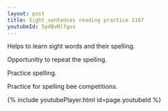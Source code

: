 ```yaml
---
layout: post
title: Sight sentences reading practice 1167
youtubeId: 5ydBvNlfgvs
---
```

 
 
Helps to learn sight words and their spelling.

Opportunitiy to repeat the spelling. 

Practice spelling. 
 
Practice for spelling bee competitions. 
 
{% include youtubePlayer.html id=page.youtubeId %}
 
 
